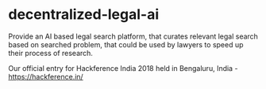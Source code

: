 # decentralized-legal-ai
Provide an AI based legal search platform, that curates relevant legal search based on searched problem, that could be used by lawyers to speed up their process of research.

Our official entry for Hackference India 2018 held in Bengaluru, India - https://hackference.in/
